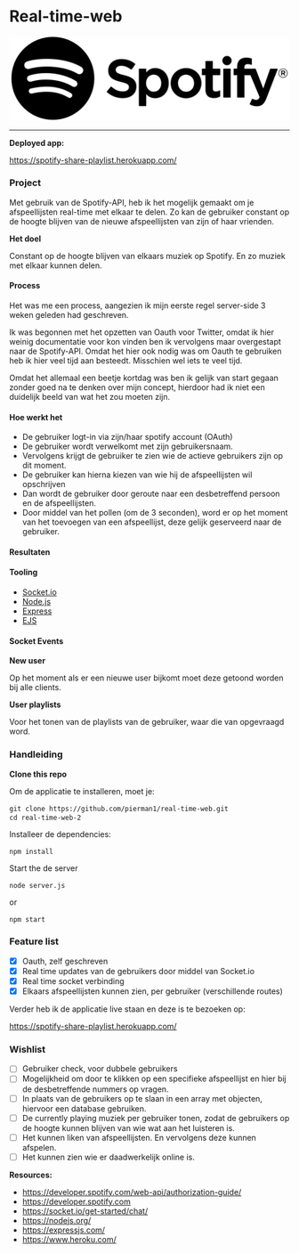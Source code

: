 # Real-time-web


![Spotifylogo](readme_imgs/logo.png)

-------------

**Deployed app:**

https://spotify-share-playlist.herokuapp.com/

### Project

Met gebruik van de Spotify-API, heb ik het mogelijk gemaakt om je afspeellijsten real-time met elkaar
te delen. Zo kan de gebruiker constant op de hoogte blijven van de nieuwe afspeellijsten van zijn of haar vrienden.

**Het doel**

Constant op de hoogte blijven van elkaars muziek op Spotify. En zo muziek met elkaar kunnen delen.

#### Process

Het was me een process, aangezien ik mijn eerste regel server-side 3 weken geleden had geschreven.

Ik was begonnen met het opzetten van Oauth voor Twitter, omdat ik hier weinig documentatie voor kon vinden ben ik vervolgens maar overgestapt naar 
de Spotify-API. Omdat het hier ook nodig was om Oauth te gebruiken heb ik hier veel tijd aan besteedt. Misschien wel iets te veel tijd.

Omdat het allemaal een beetje kortdag was ben ik gelijk van start gegaan zonder goed na te denken over mijn concept, hierdoor had ik niet een duidelijk 
beeld van wat het zou moeten zijn.

#### Hoe werkt het

- De gebruiker logt-in via zijn/haar spotify account (OAuth)
- De gebruiker wordt verwelkomt met zijn gebruikersnaam. 
- Vervolgens krijgt de gebruiker te zien wie de actieve gebruikers zijn op dit moment.
- De gebruiker kan hierna kiezen van wie hij de afspeellijsten wil opschrijven
- Dan wordt de gebruiker door geroute naar een desbetreffend persoon en de afspeellijsten.
- Door middel van het pollen (om de 3 seconden), word er op het moment van het toevoegen van een afspeellijst, deze gelijk geserveerd naar de gebruiker.


#### Resultaten

#### Tooling

*  [Socket.io](https://socket.io/)
*  [Node.js](https://nodejs.org/)
*  [Express](https://expressjs.com/)
*  [EJS](https://socket.io/)

#### Socket Events

**New user**

Op het moment als er een nieuwe user bijkomt moet deze getoond worden bij alle clients.

**User playlists**

Voor het tonen van de playlists van de gebruiker, waar die van opgevraagd word.

### Handleiding

**Clone this repo**

Om de applicatie te installeren, moet je:

```
git clone https://github.com/pierman1/real-time-web.git
cd real-time-web-2
```

Installeer de dependencies:

```$xslt
npm install
```

Start the de server

```
node server.js
```

or 

```
npm start
```


### Feature list

* [x] Oauth, zelf geschreven
* [x] Real time updates van de gebruikers door middel van Socket.io
* [x] Real time socket verbinding
* [x] Elkaars afspeellijsten kunnen zien, per gebruiker (verschillende routes)

Verder heb ik de applicatie live staan en deze is te bezoeken op:

https://spotify-share-playlist.herokuapp.com/


### Wishlist

* [ ] Gebruiker check, voor dubbele gebruikers
* [ ] Mogelijkheid om door te klikken op een specifieke afspeellijst en hier bij de desbetreffende nummers op vragen.
* [ ] In plaats van de gebruikers op te slaan in een array met objecten, hiervoor een database gebruiken.
* [ ] De currently playing muziek per gebruiker tonen, zodat de gebruikers op de hoogte kunnen blijven van wie wat aan het luisteren is. 
* [ ] Het kunnen liken van afspeellijsten. En vervolgens deze kunnen afspelen.
* [ ] Het kunnen zien wie er daadwerkelijk online is.

**Resources:**

- https://developer.spotify.com/web-api/authorization-guide/
- https://developer.spotify.com
- https://socket.io/get-started/chat/
- https://nodejs.org/
- https://expressjs.com/
- https://www.heroku.com/